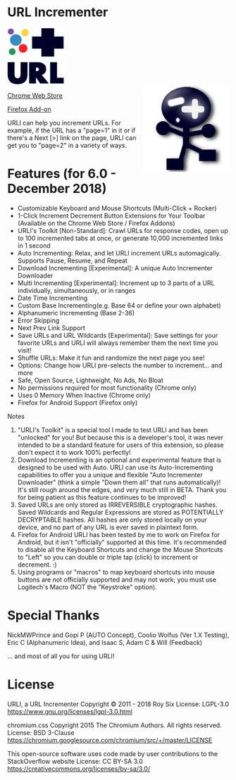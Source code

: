 # URL Incrementer

![URL Incrementer](_assets/img/128-dark.png?raw=true "URL Incrementer")
<br>
<img src="https://raw.githubusercontent.com/roysix/url-incrementer/master/_assets/svg/urli.svg?sanitize=true" width="196" height="196" align="right" title="URLI">

[Chrome Web Store](https://chrome.google.com/webstore/detail/url-incrementer/hjgllnccfndbjbedlecgdedlikohgbko)

[Firefox Add-on](https://addons.mozilla.org/firefox/addon/url-incrementer)

URLI can help you increment URLs. For example, if the URL has a "page=1" in it or if there's a Next [>] link on the page, URLI can get you to "page=2" in a variety of ways.

# Features (for 6.0 - December 2018)
- Customizable Keyboard and Mouse Shortcuts (Multi-Click + Rocker)
- 1-Click Increment Decrement Button Extensions for Your Toolbar (Available on the Chrome Web Store / Firefox Addons)
- URLI's Toolkit [Non-Standard]: Crawl URLs for response codes, open up to 100 incremented tabs at once, or generate 10,000 incremented links in 1 second
- Auto Incrementing: Relax, and let URLI increment URLs automagically. Supports Pause, Resume, and Repeat
- Download Incrementing [Experimental]: A unique Auto Incrementer Downloader
- Multi Incrementing [Experimental]: Increment up to 3 parts of a URL individually, simultaneously, or in ranges
- Date Time Incrementing
- Custom Base Incrementing(e.g. Base 64 or define your own alphabet)
- Alphanumeric Incrementing (Base 2-36)
- Error Skipping
- Next Prev Link Support
- Save URLs and URL Wildcards [Experimental]: Save settings for your favorite URLs and URLI will always remember them the next time you visit!
- Shuffle URLs: Make it fun and randomize the next page you see!
- Options: Change how URLI pre-selects the number to increment... and more
- Safe, Open Source, Lightweight, No Ads, No Bloat
- No permissions required for most functionality (Chrome only)
- Uses 0 Memory When Inactive (Chrome only)
- Firefox for Android Support (Firefox only)

Notes
1. "URLI's Toolkit" is a special tool I made to test URLI and has been "unlocked" for you! But because this is a developer's tool, it was never intended to be a standard feature for users of this extension, so please don't expect it to work 100% perfectly!
2. Download Incrementing is an optional and experimental feature that is designed to be used with Auto. URLI can use its Auto-Incrementing capabilities to offer you a unique and flexible "Auto Incrementer Downloader" (think a simple "Down them all" that runs automatically)! It's still rough around the edges, and very much still in BETA. Thank you for being patient as this feature continues to be improved!
3. Saved URLs are only stored as IRREVERSIBLE cryptographic hashes. Saved Wildcards and Regular Expressions are stored as POTENTIALLY DECRYPTABLE hashes. All hashes are only stored locally on your device, and no part of any URL is ever saved in plaintext form.
4. Firefox for Android URLI has been tested by me to work on Firefox for Android, but it isn't "officially" supported at this time.
It's recommended to disable all the Keyboard Shortcuts and change the Mouse Shortcuts to "Left" so you can double or triple tap (click) to increment or decrement. :)
5. Using programs or "macros" to map keyboard shortcuts into mouse buttons are not officially supported and may not work; you must use Logitech's Macro (NOT the "Keystroke" option).


# Special Thanks
NickMWPrince and Gopi P (AUTO Concept), Coolio Wolfus (Ver 1.X Testing), Eric C (Alphanumeric Idea), and Isaac S, Adam C & Will (Feedback)

... and most of all you for using URLI!

# License
URLI, a URL Incrementer
Copyright © 2011 - 2018 Roy Six
License: LGPL-3.0
https://www.gnu.org/licenses/lgpl-3.0.html

chromium.css
Copyright 2015 The Chromium Authors. All rights reserved.
License: BSD 3-Clause
https://chromium.googlesource.com/chromium/src/+/master/LICENSE

This open-source software uses code made by user contributions to the StackOverflow website
License: CC BY-SA 3.0
https://creativecommons.org/licenses/by-sa/3.0/